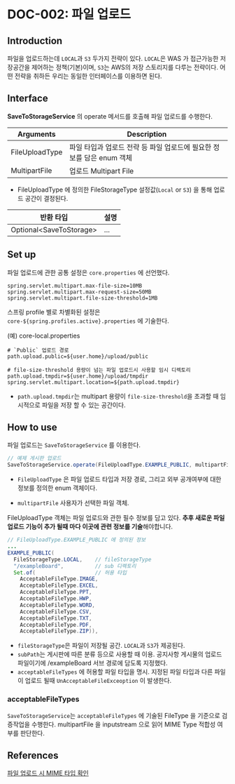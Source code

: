 # DOC-002: 파일 업로드 

## Introduction

파일을 업로드하는데 `LOCAL`과 `S3` 두가지 전략이 있다. `LOCAL`은 WAS 가 접근가능한 저장공간을 제어하는 정책(기본)이며,
`S3`는 AWS의 저장 스토리지를 다루는 전략이다. 
어떤 전략을 취하든 우리는 동일한 인터페이스를 이용하면 된다. 

## Interface

**SaveToStorageService** 의 operate 메서드를 호출해 파일 업로드를 수행한다.

|Arguments|Description
|---|---
|FileUploadType| 파일 타입과 업로드 전략 등 파일 업로드에 필요한 정보를 담은 enum 객체
|MultipartFile| 업로드 Multipart File
* FileUploadType 에 정의한 FileStorageType 설정값(`Local` or `S3`) 을 통해 업로드 공간이 결정된다.

|반환 타입|설명
|---|---
|Optional\<SaveToStorage\>| ...


## Set up

파일 업로드에 관한 공통 설정은 `core.properties` 에 선언했다.

```properties
spring.servlet.multipart.max-file-size=10MB
spring.servlet.multipart.max-request-size=50MB
spring.servlet.multipart.file-size-threshold=1MB
```

스프링 profile 별로 차별화된 설정은 `core-${spring.profiles.active}.properties` 에 기술한다.

(예) core-local.properties
```properties
# `Public` 업로드 경로
path.upload.public=${user.home}/upload/public

# file-size-threshold 용량이 넘는 파일 업로드시 사용할 임시 디렉토리
path.upload.tmpdir=${user.home}/upload/tmpdir
spring.servlet.multipart.location=${path.upload.tmpdir}
```

* `path.upload.tmpdir`는 multipart 용량이 `file-size-threshold`을 초과할 때
  임시적으로 파일을 저장 할 수 있는 공간이다. 


## How to use

파일 업로드는 `SaveToStorageService` 를 이용한다.
```java
// 예제 게시판 업로드
SaveToStorageService.operate(FileUploadType.EXAMPLE_PUBLIC, multipartFile);
```

* `FileUploadType` 은 파일 업로드 타입과 저장 경로, 그리고 외부 공개여부에 대한 정보를 정의한 enum 객체이다.

* `multipartFile` 사용자가 선택한 파일 객체. 

FileUploadType 객체는 파일 업로드와 관한 필수 정보를 담고 있다. 
**추후 새로운 파일 업로드 기능이 추가 될때 마다 이곳에 관련 정보를 기술**해야합니다. 

```java
// FileUploadType.EXAMPLE_PUBLIC 에 정의된 정보
...
EXAMPLE_PUBLIC(
  FileStorageType.LOCAL,    // fileStorageType
  "/exampleBoard",          // sub 디렉토리
  Set.of(                   // 허용 타입
    AcceptableFileType.IMAGE,
    AcceptableFileType.EXCEL,
    AcceptableFileType.PPT,
    AcceptableFileType.HWP,
    AcceptableFileType.WORD,
    AcceptableFileType.CSV,
    AcceptableFileType.TXT,
    AcceptableFileType.PDF,
    AcceptableFileType.ZIP)),
```

* `fileStorageType`은 파일이 저장될 공간. `LOCAL`과 `S3`가 제공된다.
* `subPath`는 게시판에 따른 분류 등으로 사용할 때 이용. 공지사항 게시물의 업로드 파일이기에 /exampleBoard 서브 경로에 담도록 지정했다.  
* `acceptableFileTypes` 에 허용할 파일 타입을 명시. 지정된 파일 타입과 다른 파일이 업로드 될때 `UnAcceptableFileExceoption` 이 발생한다.


### acceptableFileTypes
`SaveToStorageService`는 `acceptableFileTypes` 에 기술된 
FileType 을 기준으로 검증작업을 수행한다. multipartFile 을 inputstream 으로 읽어 MIME Type 적합성 여부를 판단한다.

## References
[파일 업로드 시 MIME 타입 확인](https://github.com/devheedoo/TIW/blob/master/%5BJava%5D%20%ED%8C%8C%EC%9D%BC%20%EC%97%85%EB%A1%9C%EB%93%9C%20%EC%8B%9C%20MIME%20%ED%83%80%EC%9E%85%20%ED%99%95%EC%9D%B8.md)
